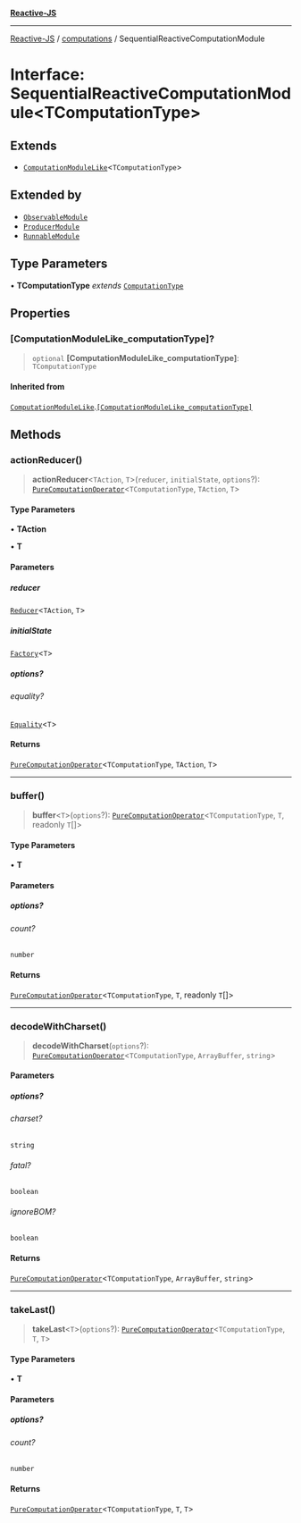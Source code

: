 [**Reactive-JS**](../../README.md)

***

[Reactive-JS](../../README.md) / [computations](../README.md) / SequentialReactiveComputationModule

# Interface: SequentialReactiveComputationModule\<TComputationType\>

## Extends

- [`ComputationModuleLike`](ComputationModuleLike.md)\<`TComputationType`\>

## Extended by

- [`ObservableModule`](../Observable/interfaces/ObservableModule.md)
- [`ProducerModule`](../Producer/interfaces/ProducerModule.md)
- [`RunnableModule`](../Runnable/interfaces/RunnableModule.md)

## Type Parameters

• **TComputationType** *extends* [`ComputationType`](../type-aliases/ComputationType.md)

## Properties

### \[ComputationModuleLike\_computationType\]?

> `optional` **\[ComputationModuleLike\_computationType\]**: `TComputationType`

#### Inherited from

[`ComputationModuleLike`](ComputationModuleLike.md).[`[ComputationModuleLike_computationType]`](ComputationModuleLike.md#computationmodulelike_computationtype)

## Methods

### actionReducer()

> **actionReducer**\<`TAction`, `T`\>(`reducer`, `initialState`, `options`?): [`PureComputationOperator`](../type-aliases/PureComputationOperator.md)\<`TComputationType`, `TAction`, `T`\>

#### Type Parameters

• **TAction**

• **T**

#### Parameters

##### reducer

[`Reducer`](../../functions/type-aliases/Reducer.md)\<`TAction`, `T`\>

##### initialState

[`Factory`](../../functions/type-aliases/Factory.md)\<`T`\>

##### options?

###### equality?

[`Equality`](../../functions/type-aliases/Equality.md)\<`T`\>

#### Returns

[`PureComputationOperator`](../type-aliases/PureComputationOperator.md)\<`TComputationType`, `TAction`, `T`\>

***

### buffer()

> **buffer**\<`T`\>(`options`?): [`PureComputationOperator`](../type-aliases/PureComputationOperator.md)\<`TComputationType`, `T`, readonly `T`[]\>

#### Type Parameters

• **T**

#### Parameters

##### options?

###### count?

`number`

#### Returns

[`PureComputationOperator`](../type-aliases/PureComputationOperator.md)\<`TComputationType`, `T`, readonly `T`[]\>

***

### decodeWithCharset()

> **decodeWithCharset**(`options`?): [`PureComputationOperator`](../type-aliases/PureComputationOperator.md)\<`TComputationType`, `ArrayBuffer`, `string`\>

#### Parameters

##### options?

###### charset?

`string`

###### fatal?

`boolean`

###### ignoreBOM?

`boolean`

#### Returns

[`PureComputationOperator`](../type-aliases/PureComputationOperator.md)\<`TComputationType`, `ArrayBuffer`, `string`\>

***

### takeLast()

> **takeLast**\<`T`\>(`options`?): [`PureComputationOperator`](../type-aliases/PureComputationOperator.md)\<`TComputationType`, `T`, `T`\>

#### Type Parameters

• **T**

#### Parameters

##### options?

###### count?

`number`

#### Returns

[`PureComputationOperator`](../type-aliases/PureComputationOperator.md)\<`TComputationType`, `T`, `T`\>
